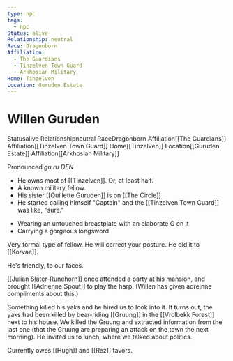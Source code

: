 ```yaml
---
type: npc
tags:
  - npc
Status: alive
Relationship: neutral
Race: Dragonborn
Affiliation:
  - The Guardians
  - Tinzelven Town Guard
  - Arkhosian Military
Home: Tinzelven
Location: Guruden Estate
---
```

# Willen Guruden

<span class="dataview inline-field"><span class="inline-field-key">Status</span><span class="inline-field-value">alive</span></span>
<span class="dataview inline-field"><span class="inline-field-key">Relationship</span><span class="inline-field-value">neutral</span></span>
<span class="dataview inline-field"><span class="inline-field-key">Race</span><span class="inline-field-value">Dragonborn</span></span>
<span class="dataview inline-field"><span class="inline-field-key">Affiliation</span><span class="inline-field-value">[[The Guardians]]</span></span>
<span class="dataview inline-field"><span class="inline-field-key">Affiliation</span><span class="inline-field-value">[[Tinzelven Town Guard]]</span></span>
<span class="dataview inline-field"><span class="inline-field-key">Home</span><span class="inline-field-value">[[Tinzelven]]</span></span>
<span class="dataview inline-field"><span class="inline-field-key">Location</span><span class="inline-field-value">[[Guruden Estate]]</span></span>
<span class="dataview inline-field"><span class="inline-field-key">Affiliation</span><span class="inline-field-value">[[Arkhosian Military]]</span></span>

Pronounced *gu ru DEN*

* He owns most of [[Tinzelven]]. Or, at least half. 
* A known military fellow. 
* His sister [[Quillette Guruden]] is on [[The Circle]]
* He started calling himself "Captain" and the [[Tinzelven Town Guard]] was like, "sure."
- Wearing an untouched breastplate with an elaborate G on it
- Carrying a gorgeous longsword

Very formal type of fellow. He will correct your posture. He did it to [[Korvae]]. 

He's friendly, to our faces. 

[[Julian Slater-Runehorn]] once attended a party at his mansion, and brought [[Adrienne Spout]] to play the harp. (Willen has given adreinne compliments about this.)

Something killed his yaks and he hired us to look into it. It turns out, the yaks had been killed by bear-riding [[Gruung]] in the [[Vrolbekk Forest]] next to his house. We killed the Gruung and extracted information from the last one (that the Gruung are preparing an attack on the town the next morning). He invited us to lunch, where we talked about politics.

Currently owes [[Hugh]] and [[Rez]] favors.